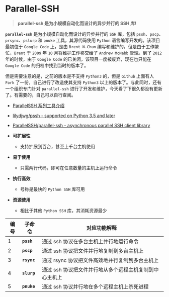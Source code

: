 # Parallel-SSH

> **parallel-ssh 是为小规模自动化而设计的异步并行的 SSH 库!**

**`parallel-ssh`** 是为小规模自动化而设计的异步并行的 `SSH` 库，包括 `pssh`、`pscp`、`prsync`、`pslurp` 和 `pnuke` 工具，其源代码使用 `Python` 语言编写开发的。该项目最初位于 `Google Code` 上，是由 `Brent N.Chun` 编写和维护的，但是由于工作繁忙，`Brent` 于 `2009` 年 `10` 月将维护工作移交给了 `Andrew McNabb` 管理。到了 `2012` 年的时候，由于 `Google Code` 的已关闭，该项目一度被废弃，现在也只能在 `Google Code` 的归档中找到当时的版本了。

但是需要注意的是，之前的版本是不支持 `Python3` 的，但是 `Github` 上面有人 `Fork` 了一份，自己进行了改造使其支持 `Python3` 以上的版本了。与此同时，还有一个组织专门针对 `parallel-ssh` 进行了开发和维护，今天看了下很久都没有更新了。有需要的，自己可以自行查阅。

- [ParallelSSH 系列工具介绍](https://escapelife.github.io/posts/8c0f83d.html)
- [lilydjwg/pssh - supported on Python 3.5 and later](https://github.com/lilydjwg/pssh)
- [ParallelSSH/parallel-ssh - asynchronous parallel SSH client library](https://github.com/ParallelSSH/parallel-ssh)

- **可扩展性**
  - 支持扩展到百台，甚至上千台主机使用
- **易于使用**
  - 只需两行代码，即可在任意数量的主机上运行命令
- **执行高效**
  - 号称是最快的 `Python SSH` 库可用
- **资源使用**
  - 相比于其他 `Python SSH` 库，其消耗资源最少

| 编号 | 子命令      | 对应功能解释                                            |
| ---- | ----------- | ------------------------------------------------------- |
| 1    | **`pssh`**  | 通过 ssh 协议在多台主机上并行地运行命令                 |
| 2    | **`pscp`**  | 通过 ssh 协议把文件并行地复制到多台主机上               |
| 3    | **`rsync`** | 通过 rsync 协议把文件高效地并行复制到多台主机上         |
| 4    | **`slurp`** | 通过 ssh 协议把文件并行地从多个远程主机复制到中心主机上 |
| 5    | **`pnuke`** | 通过 ssh 协议并行地在多个远程主机上杀死进程             |
